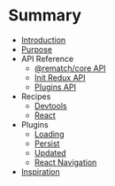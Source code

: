 # Summary

* [Introduction](README.md)
* [Purpose](./docs/purpose.md)
* API Reference
  * [@rematch/core API](./docs/api.md)
  * [Init Redux API](./docs/reduxApi.md)
  * [Plugins API](./docs/pluginsApi.md)
* Recipes
  * [Devtools](./docs/recipes/devtools.md)
  * [React](./docs/recipes/react.md)
* Plugins
  * [Loading](./plugins/loading/README.md)
  * [Persist](./plugins/persist/README.md)
  * [Updated](./plugin/updated/README.md)
  * [React Navigation](./plugins/react-navigation/README.md)
* [Inspiration](./docs/inspiration.md)